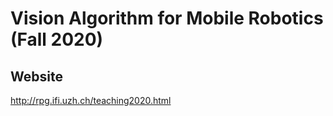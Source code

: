 # Vision Algorithm for Mobile Robotics (Fall 2020)

## Website
http://rpg.ifi.uzh.ch/teaching2020.html